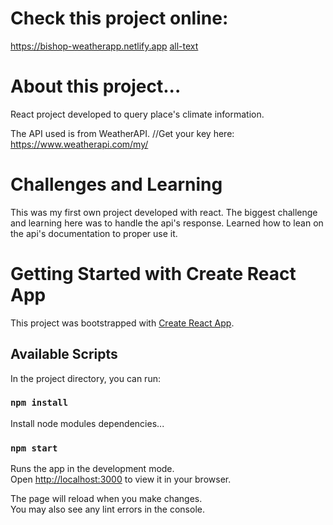 # Check this project online:
  https://bishop-weatherapp.netlify.app
  [all-text](https://github.com/bispo-daniel/React_WeatherApp/blob/main/src/Images/Screen.png)

# About this project...
  React project developed to query place's climate information. 
  
  The API used is from WeatherAPI.
  //Get your key here:
  https://www.weatherapi.com/my/

# Challenges and Learning
  This was my first own project developed with react. The biggest challenge and learning here was to handle the api's response. Learned how to lean on the api's documentation to proper use it.

# Getting Started with Create React App
This project was bootstrapped with [Create React App](https://github.com/facebook/create-react-app).

## Available Scripts

In the project directory, you can run:

### `npm install`

Install node modules dependencies...

### `npm start`

Runs the app in the development mode.\
Open [http://localhost:3000](http://localhost:3000) to view it in your browser.

The page will reload when you make changes.\
You may also see any lint errors in the console.
